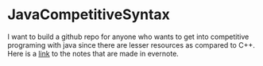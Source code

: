 # JavaCompetitiveSyntax
I want to build a github repo for anyone who wants to get into competitive programing with java since there are lesser resources as compared to C++.
Here is a [link](https://www.evernote.com/client/web?_sourcePage=kCQk1wdyoBHiMUD9T65RG_YvRLZ-1eYO3fqfqRu0fynRL_1nukNa4gH1t86pc1SP&__fp=ph78enxcNhs3yWPvuidLz-TPR6I9Jhx8&hpts=1601719157154&showSwitchService=true&usernameImmutable=false&login=&login=Sign+in&login=true&hptsh=j8%2FwrfCV%2BsDYqCxlUVUY5SE%2FbdU%3D#?an=true&n=33aca961-29b0-fef3-40a2-cae1b1667f60&) to the notes that are made in evernote.

